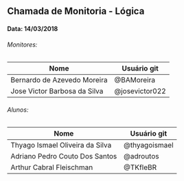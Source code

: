 ## Chamada de Monitoria - Lógica
#### Data: 14/03/2018

###### Monitores:

|Nome                               |Usuário git          |
|-----------------------------------|---------------------|
| Bernardo de Azevedo Moreira       | @BAMoreira          |
| Jose Victor Barbosa da Silva      | @josevictor022      |

###### Alunos:

|Nome                               |Usuário git          |
|-----------------------------------|---------------------|
| Thyago Ismael Oliveira da Silva   | @thyagoismael       |
| Adriano Pedro Couto Dos Santos    | @adroutos                     |
| Arthur Cabral Fleischman          | @TKfleBR            |

